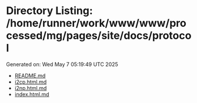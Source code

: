 # Directory Listing: /home/runner/work/www/www/processed/mg/pages/site/docs/protocol
Generated on: Wed May  7 05:19:49 UTC 2025

- [README.md](README.md)
- [i2cp.html.md](i2cp.html.md)
- [i2np.html.md](i2np.html.md)
- [index.html.md](index.html.md)
